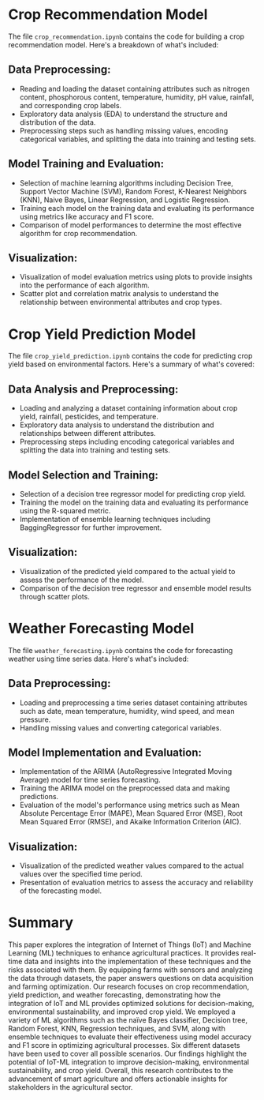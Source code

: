 # Crop Recommendation Model

The file `crop_recommendation.ipynb` contains the code for building a crop recommendation model. Here's a breakdown of what's included:

## Data Preprocessing:

- Reading and loading the dataset containing attributes such as nitrogen content, phosphorous content, temperature, humidity, pH value, rainfall, and corresponding crop labels.
- Exploratory data analysis (EDA) to understand the structure and distribution of the data.
- Preprocessing steps such as handling missing values, encoding categorical variables, and splitting the data into training and testing sets.

## Model Training and Evaluation:

- Selection of machine learning algorithms including Decision Tree, Support Vector Machine (SVM), Random Forest, K-Nearest Neighbors (KNN), Naive Bayes, Linear Regression, and Logistic Regression.
- Training each model on the training data and evaluating its performance using metrics like accuracy and F1 score.
- Comparison of model performances to determine the most effective algorithm for crop recommendation.

## Visualization:

- Visualization of model evaluation metrics using plots to provide insights into the performance of each algorithm.
- Scatter plot and correlation matrix analysis to understand the relationship between environmental attributes and crop types.

# Crop Yield Prediction Model

The file `crop_yield_prediction.ipynb` contains the code for predicting crop yield based on environmental factors. Here's a summary of what's covered:

## Data Analysis and Preprocessing:

- Loading and analyzing a dataset containing information about crop yield, rainfall, pesticides, and temperature.
- Exploratory data analysis to understand the distribution and relationships between different attributes.
- Preprocessing steps including encoding categorical variables and splitting the data into training and testing sets.

## Model Selection and Training:

- Selection of a decision tree regressor model for predicting crop yield.
- Training the model on the training data and evaluating its performance using the R-squared metric.
- Implementation of ensemble learning techniques including BaggingRegressor for further improvement.

## Visualization:

- Visualization of the predicted yield compared to the actual yield to assess the performance of the model.
- Comparison of the decision tree regressor and ensemble model results through scatter plots.

# Weather Forecasting Model

The file `weather_forecasting.ipynb` contains the code for forecasting weather using time series data. Here's what's included:

## Data Preprocessing:

- Loading and preprocessing a time series dataset containing attributes such as date, mean temperature, humidity, wind speed, and mean pressure.
- Handling missing values and converting categorical variables.

## Model Implementation and Evaluation:

- Implementation of the ARIMA (AutoRegressive Integrated Moving Average) model for time series forecasting.
- Training the ARIMA model on the preprocessed data and making predictions.
- Evaluation of the model's performance using metrics such as Mean Absolute Percentage Error (MAPE), Mean Squared Error (MSE), Root Mean Squared Error (RMSE), and Akaike Information Criterion (AIC).

## Visualization:

- Visualization of the predicted weather values compared to the actual values over the specified time period.
- Presentation of evaluation metrics to assess the accuracy and reliability of the forecasting model.

# Summary

This paper explores the integration of Internet of Things (IoT) and Machine Learning (ML) techniques to enhance agricultural practices. It provides real-time data and insights into the implementation of these techniques and the risks associated with them. By equipping farms with sensors and analyzing the data through datasets, the paper answers questions on data acquisition and farming optimization. Our research focuses on crop recommendation, yield prediction, and weather forecasting, demonstrating how the integration of IoT and ML provides optimized solutions for decision-making, environmental sustainability, and improved crop yield. We employed a variety of ML algorithms such as the naïve Bayes classifier, Decision tree, Random Forest, KNN, Regression techniques, and SVM, along with ensemble techniques to evaluate their effectiveness using model accuracy and F1 score in optimizing agricultural processes. Six different datasets have been used to cover all possible scenarios. Our findings highlight the potential of IoT-ML integration to improve decision-making, environmental sustainability, and crop yield. Overall, this research contributes to the advancement of smart agriculture and offers actionable insights for stakeholders in the agricultural sector.
